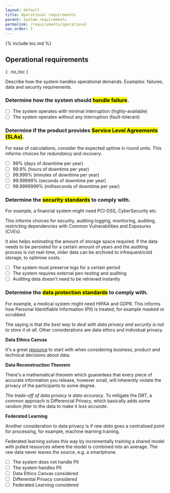 ```yaml
---
layout: default
title: Operational requirements
parent: System requirements
permalink: /requirements/operational
nav_order: 2
---
```


{% include toc.md %}

## Operational requirements
{: .no_toc }

Describe how the system handles operational demands. Examples: failures, data and security requirements.

### Determine how the system should <mark>handle failure</mark>.

- [ ] The system operates with minimal interruption (highly-available)
- [ ] The system operates without any interruption (fault-tolerant)

### Determine if the product provides <mark>Service Level Agreements (SLAs)</mark>.

For ease of calculations, consider the expected uptime in round units. This informs choices for _redundancy_ and _recovery_.

- [ ] 99% (days of downtime per year)
- [ ] 99.9% (hours of downtime per year)
- [ ] 99.999% (minutes of downtime per year)
- [ ] 99.99999% (seconds of downtime per year)
- [ ] 99.9999999% (milliseconds of downtime per year)

### Determine the <mark>security standards</mark> to comply with.

<div class="note" markdown="1">

For example, a financial system might need PCI-DSS, CyberSecurity etc. 

This informs choices for security, auditing logging, monitoring, auditing, restricting dependencies with Common Vulnerabilities and Exposures (CVEs). 

It also helps estimating the amount of storage space required. If the data needs to be persisted for a certain amount of years and the auditing process is not real-time, older data can be archived to infrequent/cold storage, to optimise costs.

</div>

- [ ] The system must preserve logs for a certain period
- [ ] The system requires external pen-testing and auditing
- [ ] Auditing data doesn't need to be retrieved instantly

### Determine the <mark>data protection standards</mark> to comply with.

<div class="note" markdown="1">

For example, a medical system might need HIPAA and GDPR. This informs how Personal Identifiable Information (PII) is treated, for example masked or scrubbed.

The saying is that _the best way to deal with data privacy and security is not to store it at all_. 
Other considerations are data ethics and individual privacy. 

**Data Ethics Canvas**

It's a great [resource](https://theodi.org/article/data-ethics-canvas/) to start with when considering business, product and technical decisions about data.

**Data Reconstruction Theorem**

There's a mathematical theorem which guarantees that every piece of accurate information you release, however small, will inherently violate the privacy of the participants to some degree.

_The trade-off of data privacy is data accuracy_. To mitigate the DRT, a common approach is Differencial Privacy, which basically adds some random jitter to the data to make it _less accurate_.

**Federated Learning**

Another consideration to data privacy is if _raw data_ goes a centralised point for processing, for example, machine learning training. 

Federated learning solves this way by incrementally training a shared model with pulled resources where the model is combined into an average. The raw data never leaves the source, e.g. a smartphone.

</div>

- [ ] The system does not handle PII
- [ ] The system handles PII
- [ ] Data Ethics Canvas considered
- [ ] Differential Privacy considered
- [ ] Federated Learning considered
